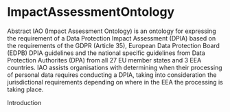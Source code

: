 # ImpactAssessmentOntology

Abstract
IAO (Impact Assessment Ontology) is an ontology for expressing the requirement of a Data Protection Impact Assessment (DPIA) based on the requirements of the GDPR (Article 35), European Data Protection Board (EDPB) DPIA guidelines and the national specific guidelines from Data Protection Authorites (DPA) from all 27 EU member states and 3 EEA countries. IAO assists organisations with determining when their processing of personal data requires conducting a DPIA, taking into consideration the jurisdictional requirements depending on where in the EEA the processing is taking place. 

Introduction

